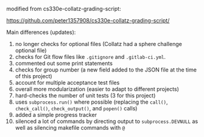 modified from cs330e-collatz-grading-script:

https://github.com/peter1357908/cs330e-collatz-grading-script/

Main differences (updates):
1. no longer checks for optional files (Collatz had a sphere challenge optional file)
2. checks for Git flow files like `.gitignore` and `.gitlab-ci.yml`.
3. commented out some print statements
4. checks for group number (a new field added to the JSON file at the time of this project)
5. account for multiple acceptance test files
6. overall more modularization (easier to adapt to different projects)
7. hard-checks the number of unit tests (3 for this project)
8. uses `subprocess.run()` where possible (replacing the `call()`, `check_call()`, `check_output()`, and `popen()` calls)
9. added a simple progress tracker
10. silenced a lot of commands by directing output to `subprocess.DEVNULL` as well as silencing makefile commands with `@`

